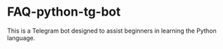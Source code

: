 # FAQ-python-tg-bot
This is a Telegram bot designed to assist beginners in learning the Python language.
